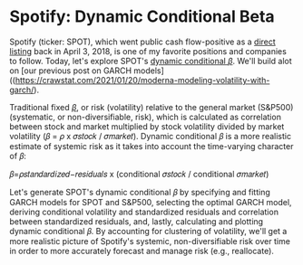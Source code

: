 # Spotify: Dynamic Conditional Beta

Spotify (ticker: SPOT), which went public cash flow-positive as a [direct listing](https://corpgov.law.harvard.edu/2018/07/05/spotify-case-study-structuring-and-executing-a-direct-listing/) back in April 3, 2018, is one of my favorite positions and companies to follow. Today, let's explore SPOT's [dynamic conditional $\beta$](https://www.frbsf.org/economic-research/files/Thu_1340_Engle.pdf). We'll build alot on [our previous post on GARCH models]((https://crawstat.com/2021/01/20/moderna-modeling-volatility-with-garch/).

Traditional fixed [$\beta$](https://en.wikipedia.org/wiki/Beta_(finance)), or risk (volatility) relative to the general market (S&P500) (systematic, or non-diversifiable, risk), which is calculated as correlation between stock and market multiplied by stock volatility divided by market volatility (𝛽 = 𝜌 x 𝜎𝑠𝑡𝑜𝑐𝑘 / 𝜎𝑚𝑎𝑟𝑘𝑒𝑡). Dynamic conditional 𝛽 is a more realistic estimate of systemic risk as it takes into account the time-varying character of 𝛽:

𝛽=𝜌𝑠𝑡𝑎𝑛𝑑𝑎𝑟𝑑𝑖𝑧𝑒𝑑−𝑟𝑒𝑠𝑖𝑑𝑢𝑎𝑙𝑠 x (conditional 𝜎𝑠𝑡𝑜𝑐𝑘 / conditional 𝜎𝑚𝑎𝑟𝑘𝑒𝑡)

Let's generate SPOT's dynamic conditional 𝛽 by specifying and fitting GARCH models for SPOT and S&P500, selecting the optimal GARCH model, deriving conditional volatility and standardized residuals and correlation between standardized residuals, and, lastly, calculating and plotting dynamic conditional 𝛽. By accounting for clustering of volatility, we'll get a more realistic picture of Spotify's systemic, non-diversifiable risk over time in order to more accurately forecast and manage risk (e.g., reallocate).
